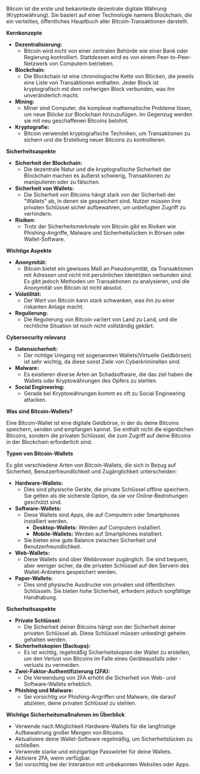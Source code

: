 Bitcoin ist die erste und bekannteste dezentrale digitale Währung (Kryptowährung). Sie basiert auf einer Technologie namens Blockchain, die ein verteiltes, öffentliches Hauptbuch aller Bitcoin-Transaktionen darstellt.

**Kernkonzepte**

- **Dezentralisierung:**
    - Bitcoin wird nicht von einer zentralen Behörde wie einer Bank oder Regierung kontrolliert. Stattdessen wird es von einem Peer-to-Peer-Netzwerk von Computern betrieben.
- **Blockchain:**
    - Die Blockchain ist eine chronologische Kette von Blöcken, die jeweils eine Liste von Transaktionen enthalten. Jeder Block ist kryptografisch mit dem vorherigen Block verbunden, was ihn unveränderlich macht.
- **Mining:**
    - Miner sind Computer, die komplexe mathematische Probleme lösen, um neue Blöcke zur Blockchain hinzuzufügen. Im Gegenzug werden sie mit neu geschaffenen Bitcoins belohnt.
- **Kryptografie:**
    - Bitcoin verwendet kryptografische Techniken, um Transaktionen zu sichern und die Erstellung neuer Bitcoins zu kontrollieren.

**Sicherheitsaspekte**

- **Sicherheit der Blockchain:**
    - Die dezentrale Natur und die kryptografische Sicherheit der Blockchain machen es äußerst schwierig, Transaktionen zu manipulieren oder zu fälschen.
- **Sicherheit von Wallets:**
    - Die Sicherheit von Bitcoins hängt stark von der Sicherheit der "Wallets" ab, in denen sie gespeichert sind. Nutzer müssen ihre privaten Schlüssel sicher aufbewahren, um unbefugten Zugriff zu verhindern.
- **Risiken:**
    - Trotz der Sicherheitsmerkmale von Bitcoin gibt es Risiken wie Phishing-Angriffe, Malware und Sicherheitslücken in Börsen oder Wallet-Software.

**Wichtige Aspekte**

- **Anonymität:**
    - Bitcoin bietet ein gewisses Maß an Pseudonymität, da Transaktionen mit Adressen und nicht mit persönlichen Identitäten verbunden sind. Es gibt jedoch Methoden um Transaktionen zu analysieren, und die Anonymität von Bitcoin ist nicht absolut.
- **Volatilität:**
    - Der Wert von Bitcoin kann stark schwanken, was ihn zu einer riskanten Anlage macht.
- **Regulierung:**
    - Die Regulierung von Bitcoin variiert von Land zu Land, und die rechtliche Situation ist noch nicht vollständig geklärt.

**Cybersecurity relevanz**

- **Datensicherheit:**
    - Der richtige Umgang mit sogenannten Wallets(Virtuelle Geldbörsen) ist sehr wichtig, da diese sonst Ziele von Cyberkriminellen sind.
- **Malware:**
    - Es existieren diverse Arten an Schadsoftware, die das ziel haben die Wallets oder Kryptowährungen des Opfers zu stehlen.
- **Social Engineering:**
    - Gerade bei Kryptowährungen kommt es oft zu Social Engineering attacken.



**Was sind Bitcoin-Wallets?**

Eine Bitcoin-Wallet ist eine digitale Geldbörse, in der du deine Bitcoins speichern, senden und empfangen kannst. Sie enthält nicht die eigentlichen Bitcoins, sondern die privaten Schlüssel, die zum Zugriff auf deine Bitcoins in der Blockchain erforderlich sind.

**Typen von Bitcoin-Wallets**

Es gibt verschiedene Arten von Bitcoin-Wallets, die sich in Bezug auf Sicherheit, Benutzerfreundlichkeit und Zugänglichkeit unterscheiden:

- **Hardware-Wallets:**
    - Dies sind physische Geräte, die private Schlüssel offline speichern. Sie gelten als die sicherste Option, da sie vor Online-Bedrohungen geschützt sind.
- **Software-Wallets:**
    - Diese Wallets sind Apps, die auf Computern oder Smartphones installiert werden.
        - **Desktop-Wallets:** Werden auf Computern installiert.
        - **Mobile-Wallets:** Werden auf Smartphones installiert.
    - Sie bieten eine gute Balance zwischen Sicherheit und Benutzerfreundlichkeit.
- **Web-Wallets:**
    - Diese Wallets sind über Webbrowser zugänglich. Sie sind bequem, aber weniger sicher, da die privaten Schlüssel auf den Servern des Wallet-Anbieters gespeichert werden.
- **Paper-Wallets:**
    - Dies sind physische Ausdrucke von privaten und öffentlichen Schlüsseln. Sie bieten hohe Sicherheit, erfordern jedoch sorgfältige Handhabung.

**Sicherheitsaspekte**

- **Private Schlüssel:**
    - Die Sicherheit deiner Bitcoins hängt von der Sicherheit deiner privaten Schlüssel ab. Diese Schlüssel müssen unbedingt geheim gehalten werden.
- **Sicherheitskopien (Backups):**
    - Es ist wichtig, regelmäßig Sicherheitskopien der Wallet zu erstellen, um den Verlust von Bitcoins im Falle eines Geräteausfalls oder -verlusts zu vermeiden.
- **Zwei-Faktor-Authentifizierung (2FA):**
    - Die Verwendung von 2FA erhöht die Sicherheit von Web- und Software-Wallets erheblich.
- **Phishing und Malware:**
    - Sei vorsichtig vor Phishing-Angriffen und Malware, die darauf abzielen, deine privaten Schlüssel zu stehlen.

**Wichtige Sicherheitsmaßnahmen im Überblick**

- Verwende nach Möglichkeit Hardware-Wallets für die langfristige Aufbewahrung großer Mengen von Bitcoins.
- Aktualisiere deine Wallet-Software regelmäßig, um Sicherheitslücken zu schließen.
- Verwende starke und einzigartige Passwörter für deine Wallets.
- Aktiviere 2FA, wenn verfügbar.
- Sei vorsichtig bei der Interaktion mit unbekannten Websites oder Apps.

